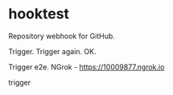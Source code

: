 # hooktest

Repository webhook for GitHub.


Trigger.
Trigger again. OK. 

Trigger e2e.
NGrok - https://10009877.ngrok.io

trigger




